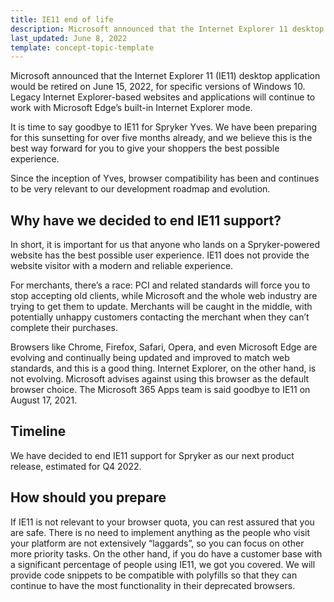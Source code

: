 ```yaml
---
title: IE11 end of life
description: Microsoft announced that the Internet Explorer 11 desktop application would be retired on June 15, 2022, for specific versions of Windows 10. Legacy Internet Explorer-based websites and applications will continue to work with Microsoft Edge’s built-in Internet Explorer mode.
last_updated: June 8, 2022
template: concept-topic-template
---
```


Microsoft announced that the Internet Explorer 11 (IE11) desktop application would be retired on June 15, 2022, for specific versions of Windows 10. Legacy Internet Explorer-based websites and applications will continue to work with Microsoft Edge’s built-in Internet Explorer mode.

It is time to say goodbye to IE11 for Spryker Yves. We have been preparing for this sunsetting for over five months already, and we believe this is the best way forward for you to give your shoppers the best possible experience.

Since the inception of Yves, browser compatibility has been and continues to be very relevant to our development roadmap and evolution.

## Why have we decided to end IE11 support?

In short, it is important for us that anyone who lands on a Spryker-powered website has the best possible user experience. IE11 does not provide the website visitor with a modern and reliable experience.

For merchants, there’s a race: PCI and related standards will force you to stop accepting old clients, while Microsoft and the whole web industry are trying to get them to update. Merchants will be caught in the middle, with potentially unhappy customers contacting the merchant when they can’t complete their purchases.

Browsers like Chrome, Firefox, Safari, Opera, and even Microsoft Edge are evolving and continually being updated and improved to match web standards, and this is a good thing. Internet Explorer, on the other hand, is not evolving. Microsoft advises against using this browser as the default browser choice. The Microsoft 365 Apps team is said goodbye to IE11 on August 17, 2021.

## Timeline

We have decided to end IE11 support for Spryker as our next product release, estimated for Q4 2022.

## How should you prepare

If IE11 is not relevant to your browser quota, you can rest assured that you are safe. There is no need to implement anything as the people who visit your platform are not extensively “laggards”, so you can focus on other more priority tasks. On the other hand, if you do have a customer base with a significant percentage of people using IE11, we got you covered. We will provide code snippets to be compatible with polyfills so that they can continue to have the most functionality in their deprecated browsers.
